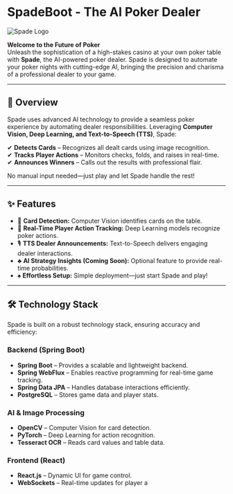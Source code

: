 # SpadeBoot - The AI Poker Dealer

![Spade Logo](client/src/assets/images/spade-logo/spade_logo_rectangle.png)

**Welcome to the Future of Poker**  
Unleash the sophistication of a high-stakes casino at your own poker table with **Spade**, the AI-powered poker dealer. Spade is designed to automate your poker nights with cutting-edge AI, bringing the precision and charisma of a professional dealer to your game.

---

## 🚀 Overview

Spade uses advanced AI technology to provide a seamless poker experience by automating dealer responsibilities. Leveraging **Computer Vision, Deep Learning, and Text-to-Speech (TTS)**, Spade:

✔ **Detects Cards** – Recognizes all dealt cards using image recognition.  
✔ **Tracks Player Actions** – Monitors checks, folds, and raises in real-time.  
✔ **Announces Winners** – Calls out the results with professional flair.  

No manual input needed—just play and let Spade handle the rest!

---

## ✨ Features

- 🎴 **Card Detection:** Computer Vision identifies cards on the table.
- 🧠 **Real-Time Player Action Tracking:** Deep Learning models recognize poker actions.
- 🎙 **TTS Dealer Announcements:** Text-to-Speech delivers engaging dealer interactions.
- ♣️ **AI Strategy Insights (Coming Soon):** Optional feature to provide real-time probabilities.
- ♠️ **Effortless Setup:** Simple deployment—just start Spade and play!

---

## 🛠 Technology Stack

Spade is built on a robust technology stack, ensuring accuracy and efficiency:

### **Backend (Spring Boot)**
- **Spring Boot** – Provides a scalable and lightweight backend.
- **Spring WebFlux** – Enables reactive programming for real-time game tracking.
- **Spring Data JPA** – Handles database interactions efficiently.
- **PostgreSQL** – Stores game data and player stats.

### **AI & Image Processing**
- **OpenCV** – Computer Vision for card detection.
- **PyTorch** – Deep Learning for action recognition.
- **Tesseract OCR** – Reads card values and table data.

### **Frontend (React)**
- **React.js** – Dynamic UI for game control.
- **WebSockets** – Real-time updates for player a
